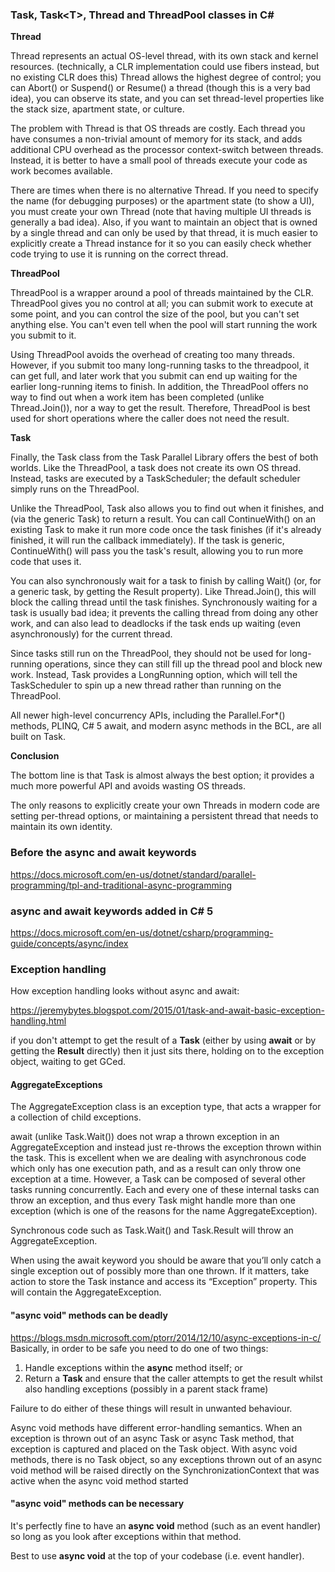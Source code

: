 ﻿
### Task,  Task\<T\>, Thread and ThreadPool classes in C#

**Thread**

Thread represents an actual OS-level thread, with its own stack and kernel resources. (technically, a CLR implementation could use fibers instead, but no existing CLR does this) Thread allows the highest degree of control; you can Abort() or Suspend() or Resume() a thread (though this is a very bad idea), you can observe its state, and you can set thread-level properties like the stack size, apartment state, or culture.

The problem with Thread is that OS threads are costly. Each thread you have consumes a non-trivial amount of memory for its stack, and adds additional CPU overhead as the processor context-switch between threads. Instead, it is better to have a small pool of threads execute your code as work becomes available.

There are times when there is no alternative Thread. If you need to specify the name (for debugging purposes) or the apartment state (to show a UI), you must create your own Thread (note that having multiple UI threads is generally a bad idea). Also, if you want to maintain an object that is owned by a single thread and can only be used by that thread, it is much easier to explicitly create a Thread instance for it so you can easily check whether code trying to use it is running on the correct thread.

**ThreadPool**

ThreadPool is a wrapper around a pool of threads maintained by the CLR. ThreadPool gives you no control at all; you can submit work to execute at some point, and you can control the size of the pool, but you can't set anything else. You can't even tell when the pool will start running the work you submit to it.

Using ThreadPool avoids the overhead of creating too many threads. However, if you submit too many long-running tasks to the threadpool, it can get full, and later work that you submit can end up waiting for the earlier long-running items to finish. In addition, the ThreadPool offers no way to find out when a work item has been completed (unlike Thread.Join()), nor a way to get the result. Therefore, ThreadPool is best used for short operations where the caller does not need the result.

**Task**

Finally, the Task class from the Task Parallel Library offers the best of both worlds. Like the ThreadPool, a task does not create its own OS thread. Instead, tasks are executed by a TaskScheduler; the default scheduler simply runs on the ThreadPool.

Unlike the ThreadPool, Task also allows you to find out when it finishes, and (via the generic Task) to return a result. You can call ContinueWith() on an existing Task to make it run more code once the task finishes (if it's already finished, it will run the callback immediately). If the task is generic, ContinueWith() will pass you the task's result, allowing you to run more code that uses it.

You can also synchronously wait for a task to finish by calling Wait() (or, for a generic task, by getting the Result property). Like Thread.Join(), this will block the calling thread until the task finishes. Synchronously waiting for a task is usually bad idea; it prevents the calling thread from doing any other work, and can also lead to deadlocks if the task ends up waiting (even asynchronously) for the current thread.

Since tasks still run on the ThreadPool, they should not be used for long-running operations, since they can still fill up the thread pool and block new work. Instead, Task provides a LongRunning option, which will tell the TaskScheduler to spin up a new thread rather than running on the ThreadPool.

All newer high-level concurrency APIs, including the Parallel.For*() methods, PLINQ, C# 5 await, and modern async methods in the BCL, are all built on Task.

**Conclusion**

The bottom line is that Task is almost always the best option; it provides a much more powerful API and avoids wasting OS threads.

The only reasons to explicitly create your own Threads in modern code are setting per-thread options, or maintaining a persistent thread that needs to maintain its own identity.

### Before the async and await keywords
https://docs.microsoft.com/en-us/dotnet/standard/parallel-programming/tpl-and-traditional-async-programming 

### async and await keywords added in C# 5

https://docs.microsoft.com/en-us/dotnet/csharp/programming-guide/concepts/async/index

### Exception handling

How exception handling looks without async and await: 

https://jeremybytes.blogspot.com/2015/01/task-and-await-basic-exception-handling.html

if you don't attempt to get the result of a  **Task**  (either by using  **await**  or by getting the  **Result**  directly) then it just sits there, holding on to the exception object, waiting to get GCed. 

#### AggregateExceptions 

The AggregateException class is an exception type, that acts a wrapper for a collection of child exceptions.

await (unlike Task.Wait()) does not wrap a thrown exception in an AggregateException and instead just re-throws the exception thrown within the task. This is excellent when we are dealing with asynchronous code which only has one execution path, and as a result can only throw one exception at a time. However, a Task can be composed of several other tasks running concurrently. Each and every one of these internal tasks can throw an exception, and thus every Task might handle more than one exception (which is one of the reasons for the name AggregateException).

Synchronous code such as Task.Wait() and Task.Result will throw an AggregateException.

When using the await keyword you should be aware that you’ll only catch a single exception out of possibly more than one thrown. If it matters, take action to store the Task instance and access its “Exception” property.
This will contain the AggregateException.

#### "async void" methods can be deadly

https://blogs.msdn.microsoft.com/ptorr/2014/12/10/async-exceptions-in-c/ 
Basically, in order to be safe you need to do one of two things:

1.  Handle exceptions within the  **async**  method itself; or
2.  Return a  **Task<T>**  and ensure that the caller attempts to get the result whilst also handling exceptions (possibly in a parent stack frame)

Failure to do either of these things will result in unwanted behaviour.

Async void methods have different error-handling semantics. When an exception is thrown out of an async Task or async Task method, that exception is captured and placed on the Task object. With async void methods, there is no Task object, so any exceptions thrown out of an async void method will be raised directly on the SynchronizationContext that was active when the async void method started

#### "async void" methods can be necessary

It's perfectly fine to have an  **async void**  method (such as an event handler) so long as you look after exceptions within that method.

Best to use **async void** at the top of your codebase (i.e. event handler). 